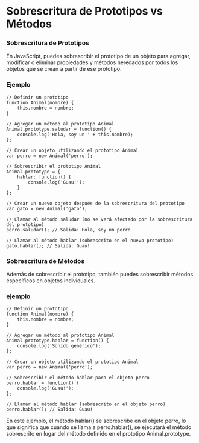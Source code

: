 # Sobrescritura de Prototipos vs Métodos

### Sobrescritura de Prototipos
En JavaScript, puedes sobrescribir el prototipo de un objeto para agregar, modificar o eliminar propiedades y métodos heredados por todos los objetos que se crean a partir de ese prototipo.

### Ejemplo

```
// Definir un prototipo
function Animal(nombre) {
    this.nombre = nombre;
}

// Agregar un método al prototipo Animal
Animal.prototype.saludar = function() {
    console.log('Hola, soy un ' + this.nombre);
};

// Crear un objeto utilizando el prototipo Animal
var perro = new Animal('perro');

// Sobrescribir el prototipo Animal
Animal.prototype = {
    hablar: function() {
        console.log('Guau!');
    }
};

// Crear un nuevo objeto después de la sobrescritura del prototipo
var gato = new Animal('gato');

// Llamar al método saludar (no se verá afectado por la sobrescritura del prototipo)
perro.saludar(); // Salida: Hola, soy un perro

// Llamar al método hablar (sobrescrito en el nuevo prototipo)
gato.hablar(); // Salida: Guau!
```

### Sobrescritura de Métodos
Además de sobrescribir el prototipo, también puedes sobrescribir métodos específicos en objetos individuales.

### ejemplo

```
// Definir un prototipo
function Animal(nombre) {
    this.nombre = nombre;
}

// Agregar un método al prototipo Animal
Animal.prototype.hablar = function() {
    console.log('Sonido genérico');
};

// Crear un objeto utilizando el prototipo Animal
var perro = new Animal('perro');

// Sobrescribir el método hablar para el objeto perro
perro.hablar = function() {
    console.log('Guau!');
};

// Llamar al método hablar (sobrescrito en el objeto perro)
perro.hablar(); // Salida: Guau!
```
En este ejemplo, el método hablar() se sobrescribe en el objeto perro, lo que significa que cuando se llama a perro.hablar(), se ejecutará el método sobrescrito en lugar del método definido en el prototipo Animal.prototype.